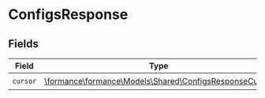 # ConfigsResponse


## Fields

| Field                                                                                                  | Type                                                                                                   | Required                                                                                               | Description                                                                                            |
| ------------------------------------------------------------------------------------------------------ | ------------------------------------------------------------------------------------------------------ | ------------------------------------------------------------------------------------------------------ | ------------------------------------------------------------------------------------------------------ |
| `cursor`                                                                                               | [\formance\formance\Models\Shared\ConfigsResponseCursor](../../Models/Shared/ConfigsResponseCursor.md) | :heavy_check_mark:                                                                                     | N/A                                                                                                    |